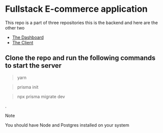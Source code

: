 # Fullstack E-commerce application
This repo is a part of three repositories this is the backend and here are the other two
- [The Dashboard](https://github.com/ahmedElsehrawy/ecommerce-dashboard)
- [The Client](https://github.com/ahmedElsehrawy/ecommerce-client)


## Clone the repo and run the following commands to start the server
> yarn

> prisma init

> npx prisma migrate dev


.


> [!NOTE]
> You should have Node and Postgres installed on your system
